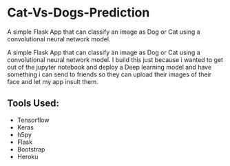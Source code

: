 # Cat-Vs-Dogs-Prediction
A simple Flask App that can classify an image as Dog or Cat using a convolutional neural network model. 

A simple Flask App that can classify an image as Dog or Cat
using a convolutional neural network model. I build this just
because i wanted to get out of the jupyter notebook and
deploy a Deep learning model and have something i can send
to friends so they can upload their images of their face and let my app
insult them. 

## Tools Used:
* Tensorflow
* Keras
* h5py
* Flask
* Bootstrap
* Heroku